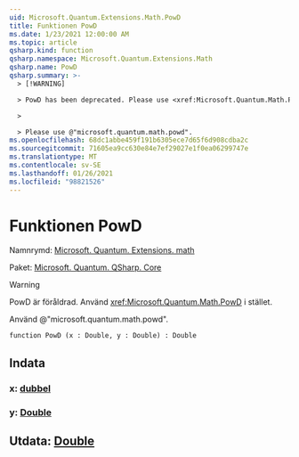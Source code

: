 ```yaml
---
uid: Microsoft.Quantum.Extensions.Math.PowD
title: Funktionen PowD
ms.date: 1/23/2021 12:00:00 AM
ms.topic: article
qsharp.kind: function
qsharp.namespace: Microsoft.Quantum.Extensions.Math
qsharp.name: PowD
qsharp.summary: >-
  > [!WARNING]

  > PowD has been deprecated. Please use <xref:Microsoft.Quantum.Math.PowD> instead.

  >

  > Please use @"microsoft.quantum.math.powd".
ms.openlocfilehash: 68dc1abbe459f191b6305ece7d65f6d908cdba2c
ms.sourcegitcommit: 71605ea9cc630e84e7ef29027e1f0ea06299747e
ms.translationtype: MT
ms.contentlocale: sv-SE
ms.lasthandoff: 01/26/2021
ms.locfileid: "98821526"
---
```

# <a name="powd-function"></a>Funktionen PowD

Namnrymd: [Microsoft. Quantum. Extensions. math](xref:Microsoft.Quantum.Extensions.Math)

Paket: [Microsoft. Quantum. QSharp. Core](https://nuget.org/packages/Microsoft.Quantum.QSharp.Core)


> [!WARNING]
> PowD är föråldrad. Använd <xref:Microsoft.Quantum.Math.PowD> i stället.
>
> Använd @"microsoft.quantum.math.powd".



```qsharp
function PowD (x : Double, y : Double) : Double
```


## <a name="input"></a>Indata

### <a name="x--double"></a>x: [dubbel](xref:microsoft.quantum.lang-ref.double)




### <a name="y--double"></a>y: [Double](xref:microsoft.quantum.lang-ref.double)





## <a name="output--double"></a>Utdata: [Double](xref:microsoft.quantum.lang-ref.double)

